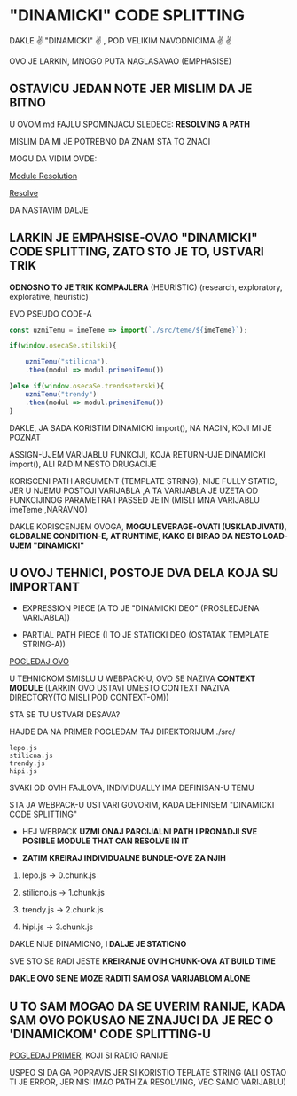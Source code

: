 # "DINAMICKI" CODE SPLITTING

DAKLE :v: "DINAMICKI" :v: , POD VELIKIM NAVODNICIMA :v: :v:

OVO JE LARKIN, MNOGO PUTA NAGLASAVAO (EMPHASISE)

## OSTAVICU JEDAN NOTE JER MISLIM DA JE BITNO

U OVOM md FAJLU SPOMINJACU SLEDECE: **RESOLVING A PATH**

MISLIM DA MI JE POTREBNO DA ZNAM STA TO ZNACI

MOGU DA VIDIM OVDE:

[Module Resolution](https://webpack.js.org/concepts/module-resolution)

[Resolve](https://webpack.js.org/configuration/resolve/)

DA NASTAVIM DALJE

## LARKIN JE EMPAHSISE-OVAO "DINAMICKI" CODE SPLITTING, ZATO STO JE TO, USTVARI TRIK

**ODNOSNO TO JE TRIK KOMPAJLERA** (HEURISTIC) (research, exploratory, explorative, heuristic)

EVO PSEUDO CODE-A

```javascript
const uzmiTemu = imeTeme => import(`./src/teme/${imeTeme}`);

if(window.osecaSe.stilski){

    uzmiTemu("stilicna").
    .then(modul => modul.primeniTemu())

}else if(window.osecaSe.trendseterski){
    uzmiTemu("trendy")
    .then(modul => modul.primeniTemu())
}
```

DAKLE, JA SADA KORISTIM DINAMICKI import(), NA NACIN, KOJI MI JE POZNAT

ASSIGN-UJEM VARIJABLU FUNKCIJI, KOJA RETURN-UJE DINAMICKI import(), ALI RADIM NESTO DRUGACIJE

KORISCENI PATH ARGUMENT (TEMPLATE STRING), NIJE FULLY STATIC, JER U NJEMU POSTOJI VARIJABLA ,A TA VARIJABLA JE UZETA OD FUNKCIJINOG PARAMETRA I PASSED JE IN (MISLI MNA VARIJABLU imeTeme ,NARAVNO)

DAKLE KORISCENJEM OVOGA, **MOGU LEVERAGE-OVATI (USKLADJIVATI), GLOBALNE CONDITION-E, AT RUNTIME, KAKO BI BIRAO DA NESTO LOAD-UJEM "DINAMICKI"**

## U OVOJ TEHNICI, POSTOJE DVA DELA KOJA SU IMPORTANT

- EXPRESSION PIECE (A TO JE "DINAMICKI DEO" (PROSLEDJENA VARIJABLA))

- PARTIAL PATH PIECE (I TO JE STATICKI DEO (OSTATAK TEMPLATE STRING-A))

[POGLEDAJ OVO](https://docs.google.com/presentation/d/1FW3GT9Ww1S6SEGu8HAO5eRZUFggfVuFE2ievNCDWVDo/edit#slide=id.g376e8d6b61_0_323)

U TEHNICKOM SMISLU U WEBPACK-U, OVO SE NAZIVA **CONTEXT MODULE** (LARKIN OVO USTAVI UMESTO CONTEXT NAZIVA DIRECTORY(TO MISLI POD CONTEXT-OM))

STA SE TU USTVARI DESAVA?

HAJDE DA NA PRIMER POGLEDAM TAJ DIREKTORIJUM ./src/

```linux
lepo.js
stilicna.js
trendy.js
hipi.js
```

SVAKI OD OVIH FAJLOVA, INDIVIDUALLY IMA DEFINISAN-U TEMU

STA JA WEBPACK-U USTVARI GOVORIM, KADA DEFINISEM "DINAMICKI CODE SPLITTING"

- HEJ WEBPACK **UZMI ONAJ PARCIJALNI PATH I PRONADJI SVE POSIBLE MODULE THAT CAN RESOLVE IN IT**

- **ZATIM KREIRAJ INDIVIDUALNE BUNDLE-OVE ZA NJIH**

1. lepo.js -> 0.chunk.js

2. stilicno.js -> 1.chunk.js

3. trendy.js -> 2.chunk.js

4. hipi.js -> 3.chunk.js

DAKLE NIJE DINAMICNO, **I DALJE JE STATICNO**

SVE STO SE RADI JESTE **KREIRANJE OVIH CHUNK-OVA AT BUILD TIME**

**DAKLE OVO SE NE MOZE RADITI SAM OSA VARIJABLOM ALONE**

## U TO SAM MOGAO DA SE UVERIM RANIJE, KADA SAM OVO POKUSAO NE ZNAJUCI DA JE REC O 'DINAMICKOM' CODE SPLITTING-U

[POGLEDAJ PRIMER](), KOJI SI RADIO RANIJE

USPEO SI DA GA POPRAVIS JER SI KORISTIO TEPLATE STRING (ALI OSTAO TI JE ERROR, JER NISI IMAO PATH ZA RESOLVING, VEC SAMO VARIJABLU)


